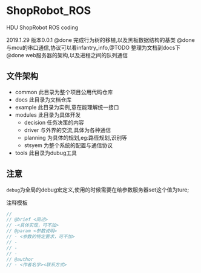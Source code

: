 # ShopRobot_ROS

HDU ShopRobot ROS coding

2019.1.29 版本0.0.1
@done 完成行为树的移植,以及黑板数据结构的基类
@done 与mcu的串口通信,协议可以看infantry_info,@TODO 整理为文档到docs下
@done web服务器的架构,以及进程之间的队列通信

## 文件架构

- common
    此目录为整个项目公用代码仓库
- docs
    此目录为文档仓库
- example
    此目录为实例,意在能理解统一接口
- modules
    此目录为具体开发
    - decision
        任务决策的内容
    - driver
        与外界的交流,具体为各种通信
    - planning
        为具体的规划,eg:路径规划,识别等
    - stsyem
        为整个系统的配置与通信协议
- tools
    此目录为dubug工具

## 注意
`debug`为全局的debug宏定义,使用的时候需要在给参数服务器set这个值为ture;

注释模板
```C++
//
// @brief <简述>
// -<具体实现，可不加>
// @param <参数说明>
// - <参数的特定要求，可不加>
// - 
// -
// -
// @author
// - <作者名字><联系方式>
```